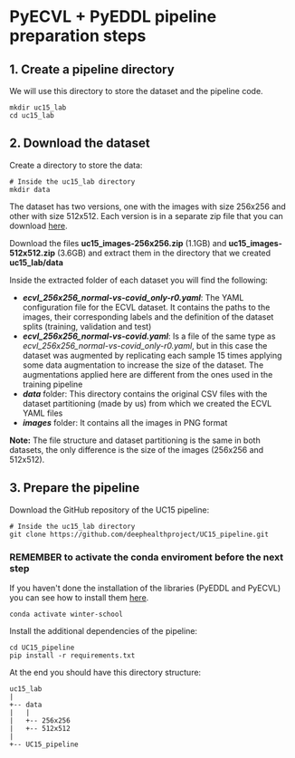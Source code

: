 # PyECVL + PyEDDL pipeline preparation steps

## 1. Create a pipeline directory
We will use this directory to store the dataset and the pipeline code.

    mkdir uc15_lab
    cd uc15_lab

## 2. Download the dataset
Create a directory to store the data:

    # Inside the uc15_lab directory
    mkdir data

The dataset has two versions, one with the images with size 256x256 and other with size 512x512. Each version is in a separate zip
file that you can download [here](https://upvedues-my.sharepoint.com/:f:/g/personal/salcarpo_upv_edu_es/ErvSniya5ndOsXE-T3mffTEBsc0aaW4MjMGpGWqhT8VUwg?e=KLByo0).

Download the files **uc15_images-256x256.zip** (1.1GB) and **uc15_images-512x512.zip** (3.6GB) and extract them in the directory that we created **uc15_lab/data**

Inside the extracted folder of each dataset you will find the following:

- ***ecvl_256x256_normal-vs-covid_only-r0.yaml***: The YAML configuration file for the ECVL dataset. It contains the paths to the images, their corresponding labels and the definition of the dataset splits (training, validation and test)
- ***ecvl_256x256_normal-vs-covid.yaml***: Is a file of the same type as *ecvl_256x256_normal-vs-covid_only-r0.yaml*, but in this case the dataset was augmented by replicating each sample 15 times applying some data augmentation to increase the size of the dataset. The augmentations applied here are different from the ones used in the training pipeline
- ***data*** folder: This directory contains the original CSV files with the dataset partitioning (made by us) from which we created the ECVL YAML files
- ***images*** folder: It contains all the images in PNG format

**Note:** The file structure and dataset partitioning is the same in both datasets, the only difference is the size of the images (256x256 and 512x512).
    
## 3. Prepare the pipeline
Download the GitHub repository of the UC15 pipeline:

    # Inside the uc15_lab directory
    git clone https://github.com/deephealthproject/UC15_pipeline.git
    
### REMEMBER to activate the conda enviroment before the next step
If you haven't done the installation of the libraries (PyEDDL and PyECVL) you can
see how to install them [here](https://github.com/deephealthproject/winter-school/blob/main/lab/01_installation/pyecvl_pyeddl_conda_install.md).
    
    conda activate winter-school

Install the additional dependencies of the pipeline:

    cd UC15_pipeline
    pip install -r requirements.txt
    
At the end you should have this directory structure:

    uc15_lab
    |
    +-- data
    |   |
    |   +-- 256x256
    |   +-- 512x512
    |
    +-- UC15_pipeline
